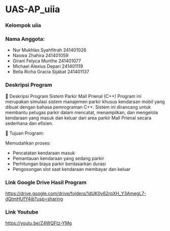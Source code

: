 # UAS-AP_uiia

### **Kelompok uiia**
### **Nama Anggota:**
- Nur Mukhlas Syahfitrah 241401026
- Naswa Zhahira 241401059
- Girani Felyca Munthe 241401077
- Michael Alexius Depari 241401119
- Bella Richa Gracia Sijabat 241401137

### **Deskripsi Program**

🧾 Deskripsi Program Sistem Parkir Mall Prienal (C++)
Program ini merupakan simulasi sistem manajemen parkir khusus kendaraan mobil yang dibuat dengan bahasa pemrograman C++. Sistem ini dirancang untuk membantu petugas parkir dalam mencatat, menampilkan, dan mengelola kendaraan yang masuk dan keluar dari area parkir Mall Prienal secara sederhana dan efisien.

🎯 Tujuan Program:

Memudahkan proses:
- Pencatatan kendaraan masuk
- Pemantauan kendaraan yang sedang parkir
- Perhitungan biaya parkir berdasarkan durasi
- Pengosongan slot saat kendaraan membayar dan keluar

### **Link Google Drive Hasil Program**
https://drive.google.com/drive/folders/1dUK0y62rpXH_Y3AmegL7-dQtmHUfY4ib?usp=sharing

### **Link Youtube**
 https://youtu.be/Z4WQFtz-YMg
